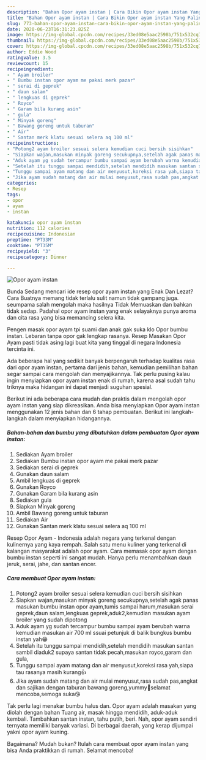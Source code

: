 ```yaml
---
description: "Bahan Opor ayam instan | Cara Bikin Opor ayam instan Yang Paling Enak"
title: "Bahan Opor ayam instan | Cara Bikin Opor ayam instan Yang Paling Enak"
slug: 773-bahan-opor-ayam-instan-cara-bikin-opor-ayam-instan-yang-paling-enak
date: 2020-06-23T16:31:23.825Z
image: https://img-global.cpcdn.com/recipes/33ed08e5aac2598b/751x532cq70/opor-ayam-instan-foto-resep-utama.jpg
thumbnail: https://img-global.cpcdn.com/recipes/33ed08e5aac2598b/751x532cq70/opor-ayam-instan-foto-resep-utama.jpg
cover: https://img-global.cpcdn.com/recipes/33ed08e5aac2598b/751x532cq70/opor-ayam-instan-foto-resep-utama.jpg
author: Eddie Wood
ratingvalue: 3.5
reviewcount: 15
recipeingredient:
- " Ayam broiler"
- " Bumbu instan opor ayam me pakai merk pazar"
- " serai di geprek"
- " daun salam"
- " lengkuas di geprek"
- " Royco"
- " Garam bila kurang asin"
- " gula"
- " Minyak goreng"
- " Bawang goreng untuk taburan"
- " Air"
- " Santan merk klatu sesuai selera aq 100 ml"
recipeinstructions:
- "Potong2 ayam broiler sesuai selera kemudian cuci bersih sisihkan"
- "Siapkan wajan,masukan minyak goreng secukupnya,setelah agak panas masukan bumbu instan opor ayam,tumis sampai harum,masukan serai geprek,daun salam,lengkuas geprek,aduk2,kemudian masukan ayam broiler yang sudah dipotong"
- "Aduk ayam yg sudah tercampur bumbu sampai ayam berubah warna kemudian masukan air 700 ml ssuai petunjuk di balik bungkus bumbu instan yah😁"
- "Setelah itu tunggu sampai mendidih,setelah mendidih masukan santan sambil diaduk2 supaya santan tidak pecah,masukan royco,garam dan gula,"
- "Tunggu sampai ayam matang dan air menyusut,koreksi rasa yah,siapa tau rasanya masih kurang👍"
- "Jika ayam sudah matang dan air mulai menyusut,rasa sudah pas,angkat dan sajikan dengan taburan bawang goreng,yummy🤤selamat mencoba,semoga suka😘"
categories:
- Resep
tags:
- opor
- ayam
- instan

katakunci: opor ayam instan 
nutrition: 112 calories
recipecuisine: Indonesian
preptime: "PT33M"
cooktime: "PT35M"
recipeyield: "3"
recipecategory: Dinner

---
```



![Opor ayam instan](https://img-global.cpcdn.com/recipes/33ed08e5aac2598b/751x532cq70/opor-ayam-instan-foto-resep-utama.jpg)

Bunda Sedang mencari ide resep opor ayam instan yang Enak Dan Lezat? Cara Buatnya memang tidak terlalu sulit namun tidak gampang juga. seumpama salah mengolah maka hasilnya Tidak Memuaskan dan bahkan tidak sedap. Padahal opor ayam instan yang enak selayaknya punya aroma dan cita rasa yang bisa memancing selera kita.

Pengen masak opor ayam tpi suami dan anak gak suka klo Opor bumbu instan. Lebaran tanpa opor gak lengkap rasanya. Resep Masakan Opor Ayam pasti tidak asing lagi buat kita yang tinggal di negara Indonesia tercinta ini.

Ada beberapa hal yang sedikit banyak berpengaruh terhadap kualitas rasa dari opor ayam instan, pertama dari jenis bahan, kemudian pemilihan bahan segar sampai cara mengolah dan menyajikannya. Tak perlu pusing kalau ingin menyiapkan opor ayam instan enak di rumah, karena asal sudah tahu triknya maka hidangan ini dapat menjadi suguhan spesial.


Berikut ini ada beberapa cara mudah dan praktis dalam mengolah opor ayam instan yang siap dikreasikan. Anda bisa menyiapkan Opor ayam instan menggunakan 12 jenis bahan dan 6 tahap pembuatan. Berikut ini langkah-langkah dalam menyiapkan hidangannya.

<!--inarticleads1-->

##### Bahan-bahan dan bumbu yang dibutuhkan dalam pembuatan Opor ayam instan:

1. Sediakan  Ayam broiler
1. Sediakan  Bumbu instan opor ayam me pakai merk pazar
1. Sediakan  serai di geprek
1. Gunakan  daun salam
1. Ambil  lengkuas di geprek
1. Gunakan  Royco
1. Gunakan  Garam bila kurang asin
1. Sediakan  gula
1. Siapkan  Minyak goreng
1. Ambil  Bawang goreng untuk taburan
1. Sediakan  Air
1. Gunakan  Santan merk klatu sesuai selera aq 100 ml


Resep Opor Ayam - Indonesia adalah negara yang terkenal dengan kulinernya yang kaya rempah. Salah satu menu kuliner yang terkenal di kalangan masyarakat adalah opor ayam. Cara memasak opor ayam dengan bumbu instan seperti ini sangat mudah. Hanya perlu menambahkan daun jeruk, serai, jahe, dan santan encer. 

<!--inarticleads2-->

##### Cara membuat Opor ayam instan:

1. Potong2 ayam broiler sesuai selera kemudian cuci bersih sisihkan
1. Siapkan wajan,masukan minyak goreng secukupnya,setelah agak panas masukan bumbu instan opor ayam,tumis sampai harum,masukan serai geprek,daun salam,lengkuas geprek,aduk2,kemudian masukan ayam broiler yang sudah dipotong
1. Aduk ayam yg sudah tercampur bumbu sampai ayam berubah warna kemudian masukan air 700 ml ssuai petunjuk di balik bungkus bumbu instan yah😁
1. Setelah itu tunggu sampai mendidih,setelah mendidih masukan santan sambil diaduk2 supaya santan tidak pecah,masukan royco,garam dan gula,
1. Tunggu sampai ayam matang dan air menyusut,koreksi rasa yah,siapa tau rasanya masih kurang👍
1. Jika ayam sudah matang dan air mulai menyusut,rasa sudah pas,angkat dan sajikan dengan taburan bawang goreng,yummy🤤selamat mencoba,semoga suka😘


Tak perlu lagi menakar bumbu halus dan. Opor ayam adalah masakan yang diolah dengan bahan Tuang air, masak hingga mendidih, aduk-aduk kembali. Tambahkan santan instan, tahu putih, beri. Nah, opor ayam sendiri ternyata memiliki banyak variasi. Di berbagai daerah, yang kerap dijumpai yakni opor ayam kuning. 

Bagaimana? Mudah bukan? Itulah cara membuat opor ayam instan yang bisa Anda praktikkan di rumah. Selamat mencoba!

